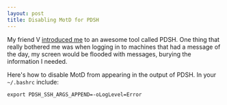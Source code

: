 ```yaml
---
layout: post
title: Disabling MotD for PDSH
---
```


My friend V [introduced me](http://vverma.net/use-pdsh-to-shell-into-multiple-hosts.html) to an awesome tool called PDSH. One thing that really bothered me was when logging in to machines that had a message of the day, my screen would be flooded with messages, burying the information I needed. 

Here's how to disable MotD from appearing in the output of PDSH. In your `~/.bashrc` include:

```
export PDSH_SSH_ARGS_APPEND=-oLogLevel=Error
```
